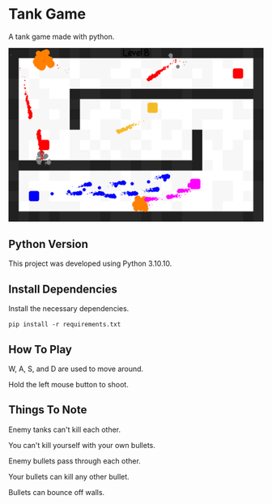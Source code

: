 # Tank Game

A tank game made with python.

![tanks_in_action.png](README.assets/tanks_in_action.png)

## Python Version

This project was developed using Python 3.10.10.

## Install Dependencies

Install the necessary dependencies.

```text
pip install -r requirements.txt
```

## How To Play

W, A, S, and D are used to move around.

Hold the left mouse button to shoot.

## Things To Note

Enemy tanks can't kill each other.

You can't kill yourself with your own bullets.

Enemy bullets pass through each other.

Your bullets can kill any other bullet.

Bullets can bounce off walls.
